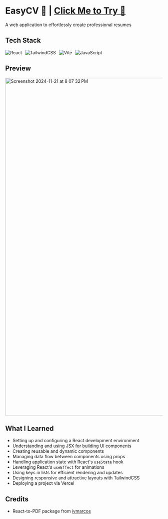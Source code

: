 # EasyCV 📄 | [Click Me to Try 🚀](https://easycv-luke.vercel.app/)

A web application to effortlessly create professional resumes

## Tech Stack

<div style="display: flex; gap: 10px;">
  <img src="https://img.shields.io/badge/React-%2361DAFB.svg?&style=for-the-badge&logo=react&logoColor=black" alt="React" />
  <img src="https://img.shields.io/badge/TailwindCSS-%2306B6D4.svg?&style=for-the-badge&logo=tailwindcss&logoColor=white" alt="TailwindCSS" />
  <img src="https://img.shields.io/badge/Vite-%23646CFF.svg?&style=for-the-badge&logo=vite&logoColor=white" alt="Vite" />
  <img src="https://img.shields.io/badge/JavaScript-%23F7DF1E.svg?&style=for-the-badge&logo=javascript&logoColor=black" alt="JavaScript" />
</div>

## Preview
<img width="1075" alt="Screenshot 2024-11-21 at 8 07 32 PM" src="https://github.com/user-attachments/assets/fcb1f370-3005-4254-a93e-553598d55f9e">


## What I Learned

- Setting up and configuring a React development environment
- Understanding and using JSX for building UI components
- Creating reusable and dynamic components
- Managing data flow between components using props
- Handling application state with React's `useState` hook
- Leveraging React's `useEffect` for animations
- Using keys in lists for efficient rendering and updates
- Designing responsive and attractive layouts with TailwindCSS
- Deploying a project via Vercel

## Credits

- React-to-PDF package from [ivmarcos](https://www.npmjs.com/package/react-to-pdf)
